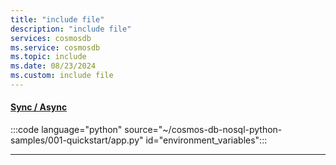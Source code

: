 ```yaml
---
title: "include file"
description: "include file"
services: cosmosdb
ms.service: cosmosdb
ms.topic: include
ms.date: 08/23/2024
ms.custom: include file
---
```


#### [Sync / Async](#tab/sync+async)

:::code language="python" source="~/cosmos-db-nosql-python-samples/001-quickstart/app.py" id="environment_variables":::

---